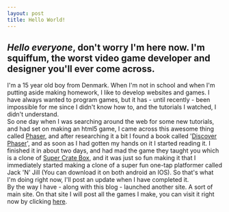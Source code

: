```yaml
---
layout: post
title: Hello World!
---
```


*Hello everyone*, don't worry I'm here now.
I'm squiffum, the worst video game developer and designer you'll ever come across.
-----
I'm a 15 year old boy from Denmark. When I'm not in school and when I'm putting aside making homework, I like to develop websites and games. I have always wanted to program games, but it has - until recently - been impossible for me since I didn't know how to, and the tutorials I watched, I didn't understand. <br>
So one day when I was searching around the web for some new tutorials, and had set on making an html5 game, I came across this awesome thing called [Phaser](http://phaser.io/), and after researching it a bit I found a book called '[Discover Phaser](https://www.discoverphaser.com/)', and as soon as I had gotten my hands on it I started reading it. I finished it in about two days, and had mad the game they taught you which is a clone of [Super Crate Box](http://www.supercratebox.com/), and it was just so fun making it that I immediately started making a clone of a super fun one-tap platformer called Jack 'N' Jill (You can download it on both android an IOS). So that's what I'm doing right now, I'll post an update when I have completed it. <br>
By the way I have - along with this blog - launched another site. A sort of main site. On that site I will post all the games I make, you can visit it right now by clicking [here](http://squiffum.ga/).
